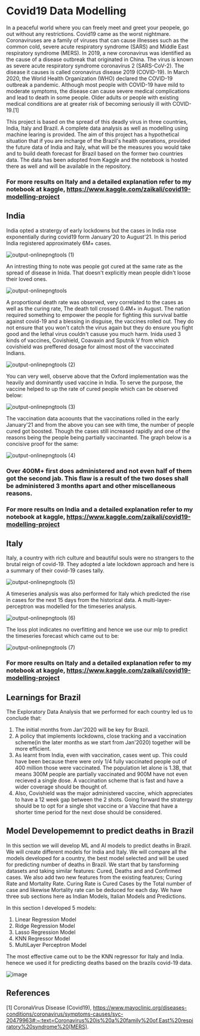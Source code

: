 # Covid19 Data Modelling

In a peaceful world where you can freely meet and greet your peopele, go out without any restrictions. Covid19 came as the worst nightmare. Coronaviruses are a family of viruses that can cause illnesses such as the common cold, severe acute respiratory syndrome (SARS) and Middle East respiratory syndrome (MERS). In 2019, a new coronavirus was identified as the cause of a disease outbreak that originated in China. The virus is known as severe acute respiratory syndrome coronavirus 2 (SARS-CoV-2). The disease it causes is called coronavirus disease 2019 (COVID-19). In March 2020, the World Health Organization (WHO) declared the COVID-19 outbreak a pandemic. Although most people with COVID-19 have mild to moderate symptoms, the disease can cause severe medical complications and lead to death in some people. Older adults or people with existing medical conditions are at greater risk of becoming seriously ill with COVID-19.[1]

This project is based on the spread of this deadly virus in three countries, India, Italy and Brazil. A complete data analysis as well as modelling using machine learing is provided. The aim of this project has a hypothetical situation that if you are incharge of the Brazil's health operations, provided the future data of India and Italy, what will be the measures you would take and to build  death forecast for Brazil based on the former two countries data. The data has been adopted from Kaggle and the notebook is hosted there as well and will be available in the repository.

### For more results on Italy and a detailed explanation refer to my notebook at kaggle, https://www.kaggle.com/zaikali/covid19-modelling-project


## India 
India opted a stratergy of early lockdowns but the cases in India rose exponentially during covid19 form January'20 to August'21.  In this period India registered approximately 6M+ cases. 

![output-onlinepngtools (1)](https://user-images.githubusercontent.com/62461730/147534669-dc36852a-719f-4367-8be0-b5f9dc56368e.png)



An intresting thing to note was people got cured at the same rate as the spread of disease in Inida. That doesn't explicitly mean people didn't loose their loved ones.

![output-onlinepngtools](https://user-images.githubusercontent.com/62461730/147534609-62309e07-eeb0-43c6-a8b9-b536c4731a78.png)


A proportional death rate was observed, very correlated to the cases as well as the curing rate, The death toll crossed 0.4M+ in August. The nation required something to empower the people for fighting this survival battle against covid-19 and a blessing in disguise, the vaccines rolled out. They do not ensure that you won't catch the virus again but they do ensure you fight good and the lethal virus couldn't casuse you much harm. Inida used 3 kinds of vaccines, Covishield, Coavaxin and Sputnik V from which covishield was preffered dosage for almost most of the vacccinated Indians. 

![output-onlinepngtools (2)](https://user-images.githubusercontent.com/62461730/147535147-86fedab5-0fa9-42c2-bdf5-08b93890fb11.png)

You can very well, observe above that the Oxford implementation was the heavily and dominantly used vaccine in India. To serve the purpose, the vaccine helped to up the rate of cured people which can be observed below:

![output-onlinepngtools (3)](https://user-images.githubusercontent.com/62461730/147535314-b3f256d1-a469-4874-8966-7b2452405bfc.png)

The vaccination data acoounts that the vaccinations rolled in the early January'21 and from the above you can see with time, the number of people cured got boosted. Though the cases still increased rapidly and one of the reasons being the people being partially vaccinanted. The graph below is a concisive proof for the same:

![output-onlinepngtools (4)](https://user-images.githubusercontent.com/62461730/147535664-bfaa3571-a47f-4c5d-a6e6-4991039adb22.png)

### Over 400M+ first does administered and not even half of them got the second jab. This flaw is a result of the two doses shall be administered 3 months apart and other miscellaneous reasons.

### For more results on India and a detailed explanation refer to my notebook at kaggle, https://www.kaggle.com/zaikali/covid19-modelling-project


## Italy 

Italy, a country with rich culture and beautiful souls were no strangers to the brutal reign of covid-19. They adopted a late lockdown approach and here is a summary of their covid-19 cases tally.

![output-onlinepngtools (5)](https://user-images.githubusercontent.com/62461730/147536296-56256307-9ff4-4cf3-b128-c6b8100e581a.png)

A timeseries analysis was also performed for Italy which predicted the rise in cases for the next 15 days from the historical data. A multi-layer-perceptron was modelled for the timeseries analysis.  

![output-onlinepngtools (6)](https://user-images.githubusercontent.com/62461730/147536566-23dd5af1-de93-43b4-8711-d3e236bc72a0.png)

The loss plot indicates no overfitting and hence we use our mlp to predict the timeseries forecast which came out to be:

![output-onlinepngtools (7)](https://user-images.githubusercontent.com/62461730/147536825-637cf633-1528-4efa-bd18-0f077406a7be.png)

### For more results on Italy and a detailed explanation refer to my notebook at kaggle, https://www.kaggle.com/zaikali/covid19-modelling-project


## Learnings for Brazil 
The Exploratory Data Analysis that we performed for each country led us to conclude that:

1) The initial months from Jan'2020 will be key for Brazil.
2) A policy that implements lockdowns, close tracking and a vaccination scheme(in the later months as we start from Jan'2020) together will be more efficient.
3) As learnt from India, even with vaccination, cases went up. This could have been because there were only 1/4 fully vaccinated people out of 400 million those were vaccinated. The population let alone is 1.3B, that means 300M people are partially vaccinated and 900M have not even recieved a single dose. A vaccination scheme that is fast and have a wider coverage should be thought of.
4) Also, Covishield was the major administered vaccine, which appreciates to have a 12 week gap between the 2 shots. Going forward the stratergy should be to opt for a single shot vaccine or a Vaccine that have a shorter time period for the next dose should be considered.

## Model Developememnt to predict deaths in Brazil 
In this section we will develop ML and AI models to predict deaths in Brazil. We will create different models for India and Italy. We will compare all the models developed for a country, the best model selected and will be used for predicting number of deaths in Brazil. We start that by tansforming datasets and taking similar features: Cured, Deaths and and Confirmed cases. We also add two new features from the existing features; Curing Rate and Mortality Rate. Curing Rate is Cured Cases by the Total number of case and likewise Mortality rate can be deduced for each day. We have three sub sections here as Indian Models, Italian Models and Predictions.

In this section I developed 5 models:

1) Linear Regression Model
2) Ridge Regression Model
3) Lasso Regression Model
4) KNN Regressor Model
5) MultiLayer Perceptron Model

The most effective came out to be the KNN regressor for Italy and India. henece we used it for predicting deaths based on the brazils covid-19 data.

![image](https://user-images.githubusercontent.com/62461730/147537773-e786b624-5445-4880-a9bd-aad6947858e3.png)







## References
[1] CoronaVirus Disease (Covid19), https://www.mayoclinic.org/diseases-conditions/coronavirus/symptoms-causes/syc-20479963#:~:text=Coronavirus%20is%20a%20family%20of,East%20respiratory%20syndrome%20(MERS).



